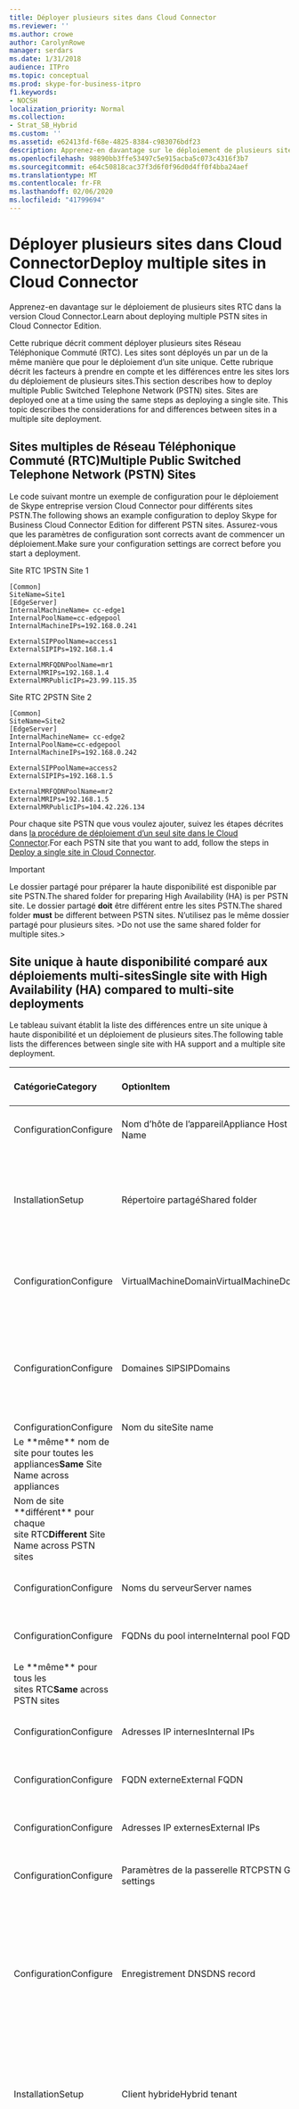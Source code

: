 ```yaml
---
title: Déployer plusieurs sites dans Cloud Connector
ms.reviewer: ''
ms.author: crowe
author: CarolynRowe
manager: serdars
ms.date: 1/31/2018
audience: ITPro
ms.topic: conceptual
ms.prod: skype-for-business-itpro
f1.keywords:
- NOCSH
localization_priority: Normal
ms.collection:
- Strat_SB_Hybrid
ms.custom: ''
ms.assetid: e62413fd-f68e-4825-8384-c983076bdf23
description: Apprenez-en davantage sur le déploiement de plusieurs sites RTC dans la version Cloud Connector.
ms.openlocfilehash: 98890bb3ffe53497c5e915acba5c073c4316f3b7
ms.sourcegitcommit: e64c50818cac37f3d6f0f96d0d4ff0f4bba24aef
ms.translationtype: MT
ms.contentlocale: fr-FR
ms.lasthandoff: 02/06/2020
ms.locfileid: "41799694"
---
```

# <a name="deploy-multiple-sites-in-cloud-connector"></a><span data-ttu-id="a5ba3-103">Déployer plusieurs sites dans Cloud Connector</span><span class="sxs-lookup"><span data-stu-id="a5ba3-103">Deploy multiple sites in Cloud Connector</span></span>
 
<span data-ttu-id="a5ba3-104">Apprenez-en davantage sur le déploiement de plusieurs sites RTC dans la version Cloud Connector.</span><span class="sxs-lookup"><span data-stu-id="a5ba3-104">Learn about deploying multiple PSTN sites in Cloud Connector Edition.</span></span>
  
<span data-ttu-id="a5ba3-p101">Cette rubrique décrit comment déployer plusieurs sites Réseau Téléphonique Commuté (RTC). Les sites sont déployés un par un de la même manière que pour le déploiement d’un site unique. Cette rubrique décrit les facteurs à prendre en compte et les différences entre les sites lors du déploiement de plusieurs sites.</span><span class="sxs-lookup"><span data-stu-id="a5ba3-p101">This section describes how to deploy multiple Public Switched Telephone Network (PSTN) sites. Sites are deployed one at a time using the same steps as deploying a single site. This topic describes the considerations for and differences between sites in a multiple site deployment.</span></span> 
  
## <a name="multiple-public-switched-telephone-network-pstn-sites"></a><span data-ttu-id="a5ba3-108">Sites multiples de Réseau Téléphonique Commuté (RTC)</span><span class="sxs-lookup"><span data-stu-id="a5ba3-108">Multiple Public Switched Telephone Network (PSTN) Sites</span></span>

<span data-ttu-id="a5ba3-109">Le code suivant montre un exemple de configuration pour le déploiement de Skype entreprise version Cloud Connector pour différents sites PSTN.</span><span class="sxs-lookup"><span data-stu-id="a5ba3-109">The following shows an example configuration to deploy Skype for Business Cloud Connector Edition for different PSTN sites.</span></span> <span data-ttu-id="a5ba3-110">Assurez-vous que les paramètres de configuration sont corrects avant de commencer un déploiement.</span><span class="sxs-lookup"><span data-stu-id="a5ba3-110">Make sure your configuration settings are correct before you start a deployment.</span></span>
  
<span data-ttu-id="a5ba3-111">Site RTC 1</span><span class="sxs-lookup"><span data-stu-id="a5ba3-111">PSTN Site 1</span></span>
  
```
[Common]
SiteName=Site1
[EdgeServer]
InternalMachineName= cc-edge1
InternalPoolName=cc-edgepool
InternalMachineIPs=192.168.0.241

ExternalSIPPoolName=access1
ExternalSIPIPs=192.168.1.4

ExternalMRFQDNPoolName=mr1
ExternalMRIPs=192.168.1.4
ExternalMRPublicIPs=23.99.115.35
```

<span data-ttu-id="a5ba3-112">Site RTC 2</span><span class="sxs-lookup"><span data-stu-id="a5ba3-112">PSTN Site 2</span></span>
  
```
[Common]
SiteName=Site2
[EdgeServer]
InternalMachineName= cc-edge2
InternalPoolName=cc-edgepool
InternalMachineIPs=192.168.0.242

ExternalSIPPoolName=access2
ExternalSIPIPs=192.168.1.5

ExternalMRFQDNPoolName=mr2
ExternalMRIPs=192.168.1.5
ExternalMRPublicIPs=104.42.226.134
```

<span data-ttu-id="a5ba3-113">Pour chaque site PSTN que vous voulez ajouter, suivez les étapes décrites dans [la procédure de déploiement d’un seul site dans le Cloud Connector](deploy-a-single-site-in-cloud-connector.md).</span><span class="sxs-lookup"><span data-stu-id="a5ba3-113">For each PSTN site that you want to add, follow the steps in [Deploy a single site in Cloud Connector](deploy-a-single-site-in-cloud-connector.md).</span></span>
  
> [!IMPORTANT]
> <span data-ttu-id="a5ba3-114">Le dossier partagé pour préparer la haute disponibilité est disponible par site PSTN.</span><span class="sxs-lookup"><span data-stu-id="a5ba3-114">The shared folder for preparing High Availability (HA) is per PSTN site.</span></span> <span data-ttu-id="a5ba3-115">Le dossier partagé **doit** être différent entre les sites PSTN.</span><span class="sxs-lookup"><span data-stu-id="a5ba3-115">The shared folder **must** be different between PSTN sites.</span></span> <span data-ttu-id="a5ba3-116">N’utilisez pas le même dossier partagé pour plusieurs sites. ></span><span class="sxs-lookup"><span data-stu-id="a5ba3-116">Do not use the same shared folder for multiple sites.></span></span> 
  
## <a name="single-site-with-high-availability-ha-compared-to-multi-site-deployments"></a><span data-ttu-id="a5ba3-117">Site unique à haute disponibilité comparé aux déploiements multi-sites</span><span class="sxs-lookup"><span data-stu-id="a5ba3-117">Single site with High Availability (HA) compared to multi-site deployments</span></span>
<span data-ttu-id="a5ba3-118"><a name="BKMK_SingleSitecomparedtomulti-site"> </a></span><span class="sxs-lookup"><span data-stu-id="a5ba3-118"><a name="BKMK_SingleSitecomparedtomulti-site"> </a></span></span>

<span data-ttu-id="a5ba3-119">Le tableau suivant établit la liste des différences entre un site unique à haute disponibilité et un déploiement de plusieurs sites.</span><span class="sxs-lookup"><span data-stu-id="a5ba3-119">The following table lists the differences between single site with HA support and a multiple site deployment.</span></span>
  
|<span data-ttu-id="a5ba3-120">**Catégorie**</span><span class="sxs-lookup"><span data-stu-id="a5ba3-120">**Category**</span></span>|<span data-ttu-id="a5ba3-121">**Option**</span><span class="sxs-lookup"><span data-stu-id="a5ba3-121">**Item**</span></span>|<span data-ttu-id="a5ba3-122">**Site unique à haute disponibilité**</span><span class="sxs-lookup"><span data-stu-id="a5ba3-122">**Single-Site with HA**</span></span>|<span data-ttu-id="a5ba3-123">**Plusieurs sites**</span><span class="sxs-lookup"><span data-stu-id="a5ba3-123">**Multi-Site**</span></span>|
|:-----|:-----|:-----|:-----|
|<span data-ttu-id="a5ba3-124">Configuration</span><span class="sxs-lookup"><span data-stu-id="a5ba3-124">Configure</span></span>  <br/> |<span data-ttu-id="a5ba3-125">Nom d’hôte de l’appareil</span><span class="sxs-lookup"><span data-stu-id="a5ba3-125">Appliance Host Name</span></span> <br/> |<span data-ttu-id="a5ba3-126">**Différent** pour chaque appliance</span><span class="sxs-lookup"><span data-stu-id="a5ba3-126">**Different** across appliances</span></span> <br/> |<span data-ttu-id="a5ba3-127">**Différent** pour chaque site RTC</span><span class="sxs-lookup"><span data-stu-id="a5ba3-127">**Different** across PSTN sites</span></span> <br/> |
|<span data-ttu-id="a5ba3-128">Installation</span><span class="sxs-lookup"><span data-stu-id="a5ba3-128">Setup</span></span>  <br/> |<span data-ttu-id="a5ba3-129">Répertoire partagé</span><span class="sxs-lookup"><span data-stu-id="a5ba3-129">Shared folder</span></span>  <br/> |<span data-ttu-id="a5ba3-130">Nécessite le **même** dossier partagé sur plusieurs appareils</span><span class="sxs-lookup"><span data-stu-id="a5ba3-130">Requires the **same** shared folder across appliances</span></span> <br/> |<span data-ttu-id="a5ba3-131">Nécessite un répertoire partagé **différent** pour toutes les appliances</span><span class="sxs-lookup"><span data-stu-id="a5ba3-131">Requires a **different** shared folder across appliances</span></span> <br/> |
|<span data-ttu-id="a5ba3-132">Configuration</span><span class="sxs-lookup"><span data-stu-id="a5ba3-132">Configure</span></span>  <br/> |<span data-ttu-id="a5ba3-133">VirtualMachineDomain</span><span class="sxs-lookup"><span data-stu-id="a5ba3-133">VirtualMachineDomain</span></span>  <br/> |<span data-ttu-id="a5ba3-134">Nécessite le **même** domaine pour toutes les appliances</span><span class="sxs-lookup"><span data-stu-id="a5ba3-134">Requires the **same** domain across appliances</span></span> <br/> |<span data-ttu-id="a5ba3-135">Nécessite le **même** domaine pour tous les sites RTC</span><span class="sxs-lookup"><span data-stu-id="a5ba3-135">Requires the **same** domain across PSTN sites</span></span> <br/> |
|<span data-ttu-id="a5ba3-136">Configuration</span><span class="sxs-lookup"><span data-stu-id="a5ba3-136">Configure</span></span>  <br/> |<span data-ttu-id="a5ba3-137">Domaines SIP</span><span class="sxs-lookup"><span data-stu-id="a5ba3-137">SIPDomains</span></span>  <br/> |<span data-ttu-id="a5ba3-138">Les noms de domaine et la commande doivent être **identiques** sur les appareils</span><span class="sxs-lookup"><span data-stu-id="a5ba3-138">Domain names and order should be the **same** across appliances</span></span> <br/> |<span data-ttu-id="a5ba3-139">Les noms de domaine et la commande doivent être **identiques** sur les sites RTC</span><span class="sxs-lookup"><span data-stu-id="a5ba3-139">Domain names and order should be the **same** across PSTN sites</span></span> <br/> |
|<span data-ttu-id="a5ba3-140">Configuration</span><span class="sxs-lookup"><span data-stu-id="a5ba3-140">Configure</span></span>  <br/> |<span data-ttu-id="a5ba3-141">Nom du site</span><span class="sxs-lookup"><span data-stu-id="a5ba3-141">Site name</span></span>  <br/> |<span data-ttu-id="a5ba3-142">
            Le \*\*même\*\* nom de site pour toutes les appliances</span><span class="sxs-lookup"><span data-stu-id="a5ba3-142">**Same** Site Name across appliances</span></span> <br/> |<span data-ttu-id="a5ba3-143">
            Nom de site \*\*différent\*\* pour chaque site RTC</span><span class="sxs-lookup"><span data-stu-id="a5ba3-143">**Different** Site Name across PSTN sites</span></span> <br/> |
|<span data-ttu-id="a5ba3-144">Configuration</span><span class="sxs-lookup"><span data-stu-id="a5ba3-144">Configure</span></span>  <br/> |<span data-ttu-id="a5ba3-145">Noms du serveur</span><span class="sxs-lookup"><span data-stu-id="a5ba3-145">Server names</span></span>  <br/> |<span data-ttu-id="a5ba3-146">**Différent** pour chaque appliance</span><span class="sxs-lookup"><span data-stu-id="a5ba3-146">**Different** across appliances</span></span> <br/> |<span data-ttu-id="a5ba3-147">**Différent** pour chaque site RTC</span><span class="sxs-lookup"><span data-stu-id="a5ba3-147">**Different** across PSTN sites</span></span> <br/> |
|<span data-ttu-id="a5ba3-148">Configuration</span><span class="sxs-lookup"><span data-stu-id="a5ba3-148">Configure</span></span>  <br/> |<span data-ttu-id="a5ba3-149">FQDNs du pool interne</span><span class="sxs-lookup"><span data-stu-id="a5ba3-149">Internal pool FQDNs</span></span>  <br/> |<span data-ttu-id="a5ba3-150">**Identique** pour chaque appliance</span><span class="sxs-lookup"><span data-stu-id="a5ba3-150">**Same** across appliances</span></span> <br/> |<span data-ttu-id="a5ba3-151">
            Le \*\*même\*\* pour tous les sites RTC</span><span class="sxs-lookup"><span data-stu-id="a5ba3-151">**Same** across PSTN sites</span></span> <br/> |
|<span data-ttu-id="a5ba3-152">Configuration</span><span class="sxs-lookup"><span data-stu-id="a5ba3-152">Configure</span></span>  <br/> |<span data-ttu-id="a5ba3-153">Adresses IP internes</span><span class="sxs-lookup"><span data-stu-id="a5ba3-153">Internal IPs</span></span>  <br/> |<span data-ttu-id="a5ba3-154">**Différent** pour chaque appliance</span><span class="sxs-lookup"><span data-stu-id="a5ba3-154">**Different** across appliances</span></span> <br/> |<span data-ttu-id="a5ba3-155">**Différent** pour chaque site RTC</span><span class="sxs-lookup"><span data-stu-id="a5ba3-155">**Different** across PSTN sites</span></span> <br/> |
|<span data-ttu-id="a5ba3-156">Configuration</span><span class="sxs-lookup"><span data-stu-id="a5ba3-156">Configure</span></span>  <br/> |<span data-ttu-id="a5ba3-157">FQDN externe</span><span class="sxs-lookup"><span data-stu-id="a5ba3-157">External FQDN</span></span>  <br/> |<span data-ttu-id="a5ba3-158">**Identique** pour chaque appliance</span><span class="sxs-lookup"><span data-stu-id="a5ba3-158">**Same** across appliances</span></span> <br/> |<span data-ttu-id="a5ba3-159">**Différent** pour chaque site RTC</span><span class="sxs-lookup"><span data-stu-id="a5ba3-159">**Different** across PSTN sites</span></span> <br/> |
|<span data-ttu-id="a5ba3-160">Configuration</span><span class="sxs-lookup"><span data-stu-id="a5ba3-160">Configure</span></span>  <br/> |<span data-ttu-id="a5ba3-161">Adresses IP externes</span><span class="sxs-lookup"><span data-stu-id="a5ba3-161">External IPs</span></span>  <br/> |<span data-ttu-id="a5ba3-162">**Différent** pour chaque appliance</span><span class="sxs-lookup"><span data-stu-id="a5ba3-162">**Different** across appliances</span></span> <br/> |<span data-ttu-id="a5ba3-163">**Différent** pour chaque site RTC</span><span class="sxs-lookup"><span data-stu-id="a5ba3-163">**Different** across PSTN sites</span></span> <br/> |
|<span data-ttu-id="a5ba3-164">Configuration</span><span class="sxs-lookup"><span data-stu-id="a5ba3-164">Configure</span></span>  <br/> |<span data-ttu-id="a5ba3-165">Paramètres de la passerelle RTC</span><span class="sxs-lookup"><span data-stu-id="a5ba3-165">PSTN GW settings</span></span>  <br/> |<span data-ttu-id="a5ba3-166">**Identique** pour chaque appliance</span><span class="sxs-lookup"><span data-stu-id="a5ba3-166">**Same** across appliances</span></span> <br/> |<span data-ttu-id="a5ba3-167">**Différent** pour chaque site RTC</span><span class="sxs-lookup"><span data-stu-id="a5ba3-167">**Different** across PSTN sites</span></span> <br/> |
|<span data-ttu-id="a5ba3-168">Configuration</span><span class="sxs-lookup"><span data-stu-id="a5ba3-168">Configure</span></span>  <br/> |<span data-ttu-id="a5ba3-169">Enregistrement DNS</span><span class="sxs-lookup"><span data-stu-id="a5ba3-169">DNS record</span></span>  <br/> |<span data-ttu-id="a5ba3-170">Ajouter des enregistrements avec les **mêmes** noms de domaine complets d’accès externe et **différentes** adresses IP</span><span class="sxs-lookup"><span data-stu-id="a5ba3-170">Add records with the **same** External Access FQDNs and **different** IP addresses</span></span> <br/> |<span data-ttu-id="a5ba3-171">Ajout d’enregistrements avec des FQDN d'accès externe **différents** et des adresses IP **différentes**</span><span class="sxs-lookup"><span data-stu-id="a5ba3-171">Add records with **different** External Access FQDNs and **different** IP addresses</span></span> <br/> |
|<span data-ttu-id="a5ba3-172">Installation</span><span class="sxs-lookup"><span data-stu-id="a5ba3-172">Setup</span></span>  <br/> |<span data-ttu-id="a5ba3-173">Client hybride</span><span class="sxs-lookup"><span data-stu-id="a5ba3-173">Hybrid tenant</span></span>  <br/> |<span data-ttu-id="a5ba3-174">Site RTC hybride défini</span><span class="sxs-lookup"><span data-stu-id="a5ba3-174">Set HybridPSTNSite</span></span>  <br/> <span data-ttu-id="a5ba3-175">Destination de secours des pairs définie</span><span class="sxs-lookup"><span data-stu-id="a5ba3-175">Set PeerDestination for fallback</span></span>  <br/> |<span data-ttu-id="a5ba3-176">Site RTC hybride défini</span><span class="sxs-lookup"><span data-stu-id="a5ba3-176">Set HybridPSTNSite</span></span>  <br/> <span data-ttu-id="a5ba3-177">Destination de secours des pairs définie</span><span class="sxs-lookup"><span data-stu-id="a5ba3-177">Set PeerDestination for fallback</span></span>  <br/> |
|<span data-ttu-id="a5ba3-178">Installation</span><span class="sxs-lookup"><span data-stu-id="a5ba3-178">Setup</span></span>  <br/> |<span data-ttu-id="a5ba3-179">Passerelle</span><span class="sxs-lookup"><span data-stu-id="a5ba3-179">Gateway</span></span>  <br/> |<span data-ttu-id="a5ba3-180">Mappage dans ce site de passerelle MS **M : N**</span><span class="sxs-lookup"><span data-stu-id="a5ba3-180">MS GW **M:N** mapping in this site</span></span> <br/> |<span data-ttu-id="a5ba3-181">La ou les passerelle(s) RTC de chaque site RTC devrai(en)t uniquement être connectée(s) au(x) serveur(s) de médiation dans le même site</span><span class="sxs-lookup"><span data-stu-id="a5ba3-181">PSTN gateway(s) in each PSTN site should only connect to the Mediation Server(s) in the same site</span></span>  <br/> |
|<span data-ttu-id="a5ba3-182">Installation</span><span class="sxs-lookup"><span data-stu-id="a5ba3-182">Setup</span></span>  <br/> |<span data-ttu-id="a5ba3-183">Utilisateur</span><span class="sxs-lookup"><span data-stu-id="a5ba3-183">User</span></span>  <br/> |<span data-ttu-id="a5ba3-184">Paramètres RTC utilisateur défini</span><span class="sxs-lookup"><span data-stu-id="a5ba3-184">Set UserPSTNSettings</span></span>  <br/> |<span data-ttu-id="a5ba3-185">Paramètres RTC utilisateur défini</span><span class="sxs-lookup"><span data-stu-id="a5ba3-185">Set UserPSTNSettings</span></span>  <br/> |
   

